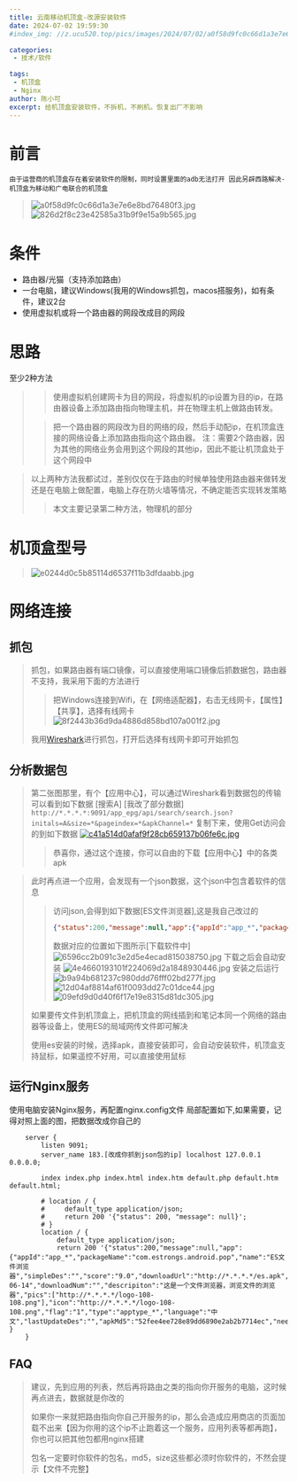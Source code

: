 ```yaml
---
title: 云南移动机顶盒-改源安装软件
date: 2024-07-02 19:59:30
#index_img: //z.ucu520.top/pics/images/2024/07/02/a0f58d9fc0c66d1a3e7e6e8bd76480f3.jpg

categories: 
 - 技术/软件

tags:
 - 机顶盒
 - Nginx
author: 陈小可
excerpt: 给机顶盒安装软件，不拆机，不刷机。恢复出厂不影响
---
```




# 前言
``由于运营商的机顶盒存在着安装软件的限制，同时设置里面的adb无法打开
因此另辟西路解决-机顶盒为移动和广电联合的机顶盒``
>![a0f58d9fc0c66d1a3e7e6e8bd76480f3.jpg](//z.ucu520.top/pics/images/2024/07/02/a0f58d9fc0c66d1a3e7e6e8bd76480f3.jpg)
>![826d2f8c23e42585a31b9f9e15a9b565.jpg](//z.ucu520.top/pics/images/2024/07/02/826d2f8c23e42585a31b9f9e15a9b565.jpg)
# 条件
- 路由器/光猫（支持添加路由）
- 一台电脑，建议Windows(我用的Windows抓包，macos搭服务)，如有条件，建议2台
- 使用虚拟机或将一个路由器的网段改成目的网段

# 思路
至少2种方法
>
> > 使用虚拟机创建网卡为目的网段，将虚拟机的ip设置为目的ip，在路由器设备上添加路由指向物理主机，并在物理主机上做路由转发。
>
> > 把一个路由器的网段改为目的网络的段，然后手动配ip，在机顶盒连接的网络设备上添加路由指向这个路由器。
> > 注：需要2个路由器，因为其他的网络业务会用到这个网段的其他ip，因此不能让机顶盒处于这个网段中

> 以上两种方法我都试过，差别仅仅在于路由的时候单独使用路由器来做转发还是在电脑上做配置，电脑上存在防火墙等情况，不确定能否实现转发策略
> > 本文主要记录第二种方法，物理机的部分

# 机顶盒型号
> ![e0244d0c5b85114d6537f11b3dfdaabb.jpg](//z.ucu520.top/pics/images/2024/07/02/e0244d0c5b85114d6537f11b3dfdaabb.jpg)

# 网络连接
## 抓包
> 抓包，如果路由器有端口镜像，可以直接使用端口镜像后抓数据包，路由器不支持，我采用下面的方法进行
> > 把Windows连接到Wifi，在【网络适配器】，右击无线网卡，【属性】【共享】，选择有线网卡
> ![8f2443b36d9da4886d858bd107a001f2.jpg](//z.ucu520.top/pics/images/2024/07/02/8f2443b36d9da4886d858bd107a001f2.jpg)
> 
> 我用[Wireshark](https://www.wireshark.org/)进行抓包，打开后选择有线网卡即可开始抓包

## 分析数据包
> 第二张图那里，有个【应用中心】，可以通过Wireshark看到数据包的传输
> 可以看到如下数据 [搜索A] [我改了部分数据]
> `http://*.*.*.*:9091/app_epg/api/search/search.json?initals=A&size=*&pageindex=*&apkChannel=*`
> 复制下来，使用Get访问会的到如下数据
[![c41a514d0afaf9f28cb659137b06fe6c.jpg](https://z.ucu520.top/pics/images/2024/07/02/c41a514d0afaf9f28cb659137b06fe6c.jpg)](https://z.ucu520.top/pics/image/SsR)
> > 恭喜你，通过这个连接，你可以自由的下载【应用中心】中的各类apk

> 此时再点进一个应用，会发现有一个json数据，这个json中包含着软件的信息
> > 访问json,会得到如下数据[ES文件浏览器],这是我自己改过的
> > ```json
> > {"status":200,"message":null,"app":{"appId":"app_*","packageName":"com.estrongs.android.pop","name":"ES文件浏览器","simpleDes":"","score":"9.0","downloadUrl":"http://*.*.*.*/es.apk","versionCode":"4268","versionName":"4.2.6.8","fileSize":"36828172","updateTime":"2024-06-14","downloadNum":"","descripiton":"这是一个文件浏览器，浏览文件的浏览器","pics":["http://*.*.*.*/logo-108-108.png"],"icon":"http://*.*.*.*/logo-108-108.png","flag":"1","type":"apptype_*","language":"中文","lastUpdateDes":"","apkMd5":"52fee4ee728e89dd6890e2ab2b7714ec","needUpdate":1,"autoInstall":1,"autoUpdate":0}}
> > ```
> > 数据对应的位置如下图所示[下载软件中]
> ![6596cc2b091c3e2d5e4ecad815038750.jpg](//z.ucu520.top/pics/images/2024/07/02/6596cc2b091c3e2d5e4ecad815038750.jpg)
> 下载之后会自动安装
> ![4e4660193101f224069d2a1848930446.jpg](//z.ucu520.top/pics/images/2024/07/02/4e4660193101f224069d2a1848930446.jpg)
> 安装之后运行
> ![b9a94b681237c980ddd76fff02bd277f.jpg](//z.ucu520.top/pics/images/2024/07/02/b9a94b681237c980ddd76fff02bd277f.jpg)
> ![12d04af8814af61f0093dd27c01dce44.jpg](//z.ucu520.top/pics/images/2024/07/02/12d04af8814af61f0093dd27c01dce44.jpg)
> ![09efd9d0d40f6f17e19e8315d81dc305.jpg](//z.ucu520.top/pics/images/2024/07/02/09efd9d0d40f6f17e19e8315d81dc305.jpg)
> 
> 如果要传文件到机顶盒上，把机顶盒的网线插到和笔记本同一个网络的路由器等设备上，使用ES的局域网传文件即可解决
> 
> 使用es安装的时候，选择apk，直接安装即可，会自动安装软件，机顶盒支持鼠标，如果遥控不好用，可以直接使用鼠标
>

## 运行Nginx服务
使用电脑安装Nginx服务，再配置nginx.config文件
局部配置如下,如果需要，记得对照上面的图，把数据改成你自己的
```nginx.config
    server {
        listen 9091;
        server_name 183.[改成你抓到json包的ip] localhost 127.0.0.1 0.0.0.0;

        index index.php index.html index.htm default.php default.htm default.html;
        
        # location / {
        #     default_type application/json;
        #     return 200 '{"status": 200, "message": null}';
        # }
        location / {
            default_type application/json;
            return 200 '{"status":200,"message":null,"app":{"appId":"app_*","packageName":"com.estrongs.android.pop","name":"ES文件浏览器","simpleDes":"","score":"9.0","downloadUrl":"http://*.*.*.*/es.apk","versionCode":"4268","versionName":"4.2.6.8","fileSize":"36828172","updateTime":"2024-06-14","downloadNum":"","descripiton":"这是一个文件浏览器，浏览文件的浏览器","pics":["http://*.*.*.*/logo-108-108.png"],"icon":"http://*.*.*.*/logo-108-108.png","flag":"1","type":"apptype_*","language":"中文","lastUpdateDes":"","apkMd5":"52fee4ee728e89dd6890e2ab2b7714ec","needUpdate":1,"autoInstall":1,"autoUpdate":0}}';        }
    }
```

## FAQ
> 建议，先到应用的列表，然后再将路由之类的指向你开服务的电脑，这时候再点进去，数据就是你改的
> 
> 如果你一来就把路由指向你自己开服务的ip，那么会造成应用商店的页面加载不出来【因为你用的这个ip不止跑着这一个服务，应用列表等都再跑】，你也可以把其他包都用nginx搭建
> 
> 包名一定要时你软件的包名，md5，size这些都必须时你软件的，不然会提示【文件不完整】
